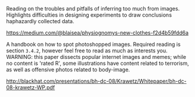 Reading on the troubles and pitfalls of inferring too much from
images. Highlights difficulties in designing experiments to draw
conclusions haphazardly collected data.

https://medium.com/@blaisea/physiognomys-new-clothes-f2d4b59fdd6a

A handbook on how to spot photoshopped images. Required reading is
section `3.4.2`, however feel free to read as much as interests
you. WARNING: this paper dissects popular internet images and memes;
while no content is 'rated R', some illustrations have content related
to terrorism, as well as offensive photos related to body-image.

http://blackhat.com/presentations/bh-dc-08/Krawetz/Whitepaper/bh-dc-08-krawetz-WP.pdf
